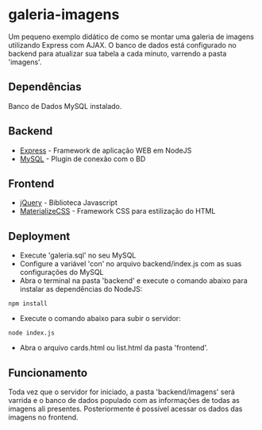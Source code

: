 # galeria-imagens
Um pequeno exemplo didático de como se montar uma galeria de imagens utilizando Express com AJAX. O banco de dados está configurado no backend para atualizar sua tabela a cada minuto, varrendo a pasta 'imagens'.

## Dependências
Banco de Dados MySQL instalado.

## Backend
* [Express](http://expressjs.com/) - Framework de aplicação WEB em NodeJS
* [MySQL](https://www.npmjs.com/package/mysql) - Plugin de conexão com o BD

## Frontend
* [jQuery](https://jquery.com/) - Biblioteca Javascript
* [MaterializeCSS](https://materializecss.com/) - Framework CSS para estilização do HTML

## Deployment
* Execute 'galeria.sql' no seu MySQL
* Configure a variável 'con' no arquivo backend/index.js com as suas configurações do MySQL
* Abra o terminal na pasta 'backend' e execute o comando abaixo para instalar as dependências do NodeJS:
```
npm install
```
* Execute o comando abaixo para subir o servidor:
```
node index.js
```
* Abra o arquivo cards.html ou list.html da pasta 'frontend'.

## Funcionamento
Toda vez que o servidor for iniciado, a pasta 'backend/imagens' será varrida e o banco de dados populado com as informações de todas as imagens ali presentes. Posteriormente é possível acessar os dados das imagens no frontend.